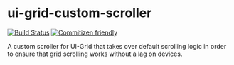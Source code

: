 # ui-grid-custom-scroller

[![Build Status](https://travis-ci.org/mportuga/ui-grid-custom-scroller.svg?branch=master)](https://travis-ci.org/mportuga/ui-grid-custom-scroller)
[![Commitizen friendly](https://img.shields.io/badge/commitizen-friendly-brightgreen.svg)](http://commitizen.github.io/cz-cli/)

A custom scroller for UI-Grid that takes over default scrolling logic in order to ensure that grid scrolling works without a lag on devices.
